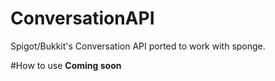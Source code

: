 # ConversationAPI
Spigot/Bukkit's Conversation API ported to work with sponge.

#How to use
**Coming soon**
